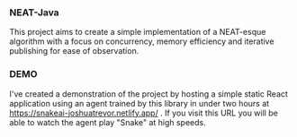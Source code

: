 ### NEAT-Java
This project aims to create a simple implementation of a NEAT-esque algorithm with a focus on concurrency, memory efficiency and iterative publishing for ease of observation.

### DEMO
I've created a demonstration of the project by hosting a simple static React application using an agent trained by this library in under two hours at https://snakeai-joshuatrevor.netlify.app/ . If you visit this URL you will be able to watch the agent play "Snake" at high speeds.